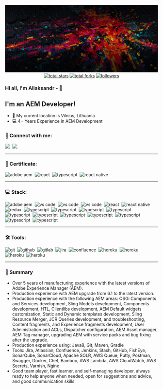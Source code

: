 <img src="https://github.com/AliaksandrHvozdzeu/AliaksandrHvozdzeu/blob/main/assets/bk.jpg">

<div align="center">
  <a href="https://github.com/AliaksandrHvozdzeu?tab=repositories&sort=stargazers">
    <img alt="total stars" title="Total stars on GitHub" src="https://custom-icon-badges.herokuapp.com/badge/dynamic/json?logo=star&color=7c007c&labelColor=640464&label=Stars&style=for-the-badge&query=%24.stars&url=https://api.github-star-counter.workers.dev/user/AliaksandrHvozdzeu"/></a>
  <a href="https://github.com/AliaksandrHvozdzeu?tab=repositories&sort=stargazers">
    <img alt="total forks" title="Total forks on GitHub" src="https://custom-icon-badges.herokuapp.com/badge/dynamic/json?logo=fork&color=55960c&labelColor=488207&label=Forks&style=for-the-badge&query=%24.forks&url=https://api.github-star-counter.workers.dev/user/AliaksandrHvozdzeu"/></a>
  <a href="https://github.com/AliaksandrHvozdzeu">
    <img alt="followers" title="Follow me on Github" src="https://custom-icon-badges.herokuapp.com/github/followers/AliaksandrHvozdzeu?color=236ad3&labelColor=1155ba&style=for-the-badge&logo=person-add&label=Follow&logoColor=white"/></a>
</div>

### Hi all, I'm Aliaksandr - 👋 

## I'm an AEM Developer!

- 📍 My current location is Vilnius, Lithuania
- 💻 4+ Years Experience in AEM Development

### 🤝 Connect with me:

<a href="https://www.instagram.com/aleksandr.gvozdev/"><img src="https://img.shields.io/badge/instagram-E4405F.svg?&style=for-the-badge&logo=instagram&logoColor=white"/></a>&nbsp;
<a href="https://www.linkedin.com/in/gvozdevalexsander/"><img src="https://img.shields.io/badge/linkedin-0077B5.svg?&style=for-the-badge&logo=linkedin&logoColor=white"/></a>&nbsp;

---

### 📂 Certificate:

<img alt="adobe aem" src="https://img.shields.io/badge/adobe-aem-%23FF0000.svg?style=for-the-badge&logo=adobe&logoColor=white" />&nbsp;
<img alt="react" src="https://img.shields.io/badge/react-61DAFB.svg?&style=for-the-badge&logo=react&logoColor=fff" />&nbsp;
<img alt="typescript" src="https://img.shields.io/badge/angular-%23DD0031.svg?style=for-the-badge&logo=angular&logoColor=white" />&nbsp;
<img alt="react native" src="https://img.shields.io/badge/react_native-%2320232a.svg?style=for-the-badge&logo=react&logoColor=%2361DAFB" />&nbsp;

---

### 💻 Stack:

<img alt="adobe aem" src="https://img.shields.io/badge/adobe-aem-%23FF0000.svg?style=for-the-badge&logo=adobe&logoColor=white" />&nbsp;
<img alt="vs code" src="https://img.shields.io/badge/adobe-%23FF0000.svg?style=for-the-badge&logo=adobe&logoColor=white" />&nbsp;
<img alt="vs code" src="https://img.shields.io/badge/java-%23ED8B00.svg?style=for-the-badge&logo=java&logoColor=white" />&nbsp;
<img alt="vs code" src="https://img.shields.io/badge/javascript-%23323330.svg?style=for-the-badge&logo=javascript&logoColor=%23F7DF1E" />&nbsp;
<img alt="react" src="https://img.shields.io/badge/react-61DAFB.svg?&style=for-the-badge&logo=react&logoColor=fff" />&nbsp;
<img alt="react native" src="https://img.shields.io/badge/react_native-%2320232a.svg?style=for-the-badge&logo=react&logoColor=%2361DAFB" />&nbsp;
<img alt="redux" src="https://img.shields.io/badge/redux-764ABC.svg?&style=for-the-badge&logo=redux&logoColor=fff" />&nbsp;
<img alt="typescript" src="https://img.shields.io/badge/typescript-007ACC.svg?&style=for-the-badge&logo=typescript&logoColor=fff" />&nbsp;
<img alt="typescript" src="https://img.shields.io/badge/angular-%23DD0031.svg?style=for-the-badge&logo=angular&logoColor=white" />&nbsp;
<img alt="typescript" src="https://img.shields.io/badge/css3-%231572B6.svg?style=for-the-badge&logo=css3&logoColor=white" />&nbsp;
<img alt="typescript" src="https://img.shields.io/badge/node.js-6DA55F?style=for-the-badge&logo=node.js&logoColor=white" />&nbsp;
<img alt="typescript" src="https://img.shields.io/badge/apache-%23D42029.svg?style=for-the-badge&logo=apache&logoColor=white" />&nbsp;
<img alt="typescript" src="https://img.shields.io/badge/Apache%20Maven-C71A36?style=for-the-badge&logo=Apache%20Maven&logoColor=white" />&nbsp;
<img alt="typescript" src="https://img.shields.io/badge/jenkins-%232C5263.svg?style=for-the-badge&logo=jenkins&logoColor=white" />&nbsp;
<img alt="typescript" src="https://img.shields.io/badge/MongoDB-%234ea94b.svg?style=for-the-badge&logo=mongodb&logoColor=white" />&nbsp;
<img alt="typescript" src="https://img.shields.io/badge/mysql-%2300f.svg?style=for-the-badge&logo=mysql&logoColor=white" />&nbsp;
<img alt="typescript" src="https://img.shields.io/badge/postgres-%23316192.svg?style=for-the-badge&logo=postgresql&logoColor=white" />&nbsp;
<img alt="typescript" src="https://img.shields.io/badge/-jest-%23C21325?style=for-the-badge&logo=jest&logoColor=white" />&nbsp;

---

### 🛠 Tools:

<img alt="git" src="https://img.shields.io/badge/git-F05033.svg?&style=for-the-badge&logo=git&logoColor=fff" />&nbsp;
<img alt="github" src="https://img.shields.io/badge/github-000.svg?&style=for-the-badge&logo=github&logoColor=fff" />&nbsp;
<img alt="gitlab" src="https://img.shields.io/badge/gitlab-380D75.svg?&style=for-the-badge&logo=gitlab&logoColor=fff" />&nbsp;
<img alt="jira" src="https://img.shields.io/badge/jira-2D80FF.svg?&style=for-the-badge&logo=jira&logoColor=fff" />&nbsp;
<img alt="confluence" src="https://img.shields.io/badge/confluence-1F4D7D.svg?&style=for-the-badge&logo=confluence&logoColor=fff" />&nbsp;
<img alt="heroku" src="https://img.shields.io/badge/heroku-5920B1.svg?&style=for-the-badge&logo=heroku&logoColor=fff" />&nbsp;
<img alt="heroku" src="https://img.shields.io/badge/Eclipse-FE7A16.svg?style=for-the-badge&logo=Eclipse&logoColor=white" />&nbsp;
<img alt="heroku" src="https://img.shields.io/badge/IntelliJIDEA-000000.svg?style=for-the-badge&logo=intellij-idea&logoColor=white" />&nbsp;
<img alt="heroku" src="https://img.shields.io/badge/webstorm-143?style=for-the-badge&logo=webstorm&logoColor=white&color=black" />&nbsp;

---

### 📄 Summary

- Over 5 years of manufacturing experience with the latest versions of Adobe Experience Manager (AEM).
- Production experience with AEM upgrade from 6.1 to the latest version.
- Production experience with the following AEM areas: OSGi Components and Services development, Sling Models development, Components development, HTL, Clientlibs development, AEM Default widgets customization, Static and Dynamic templates development, Sling Resource Merger, JCR Queries development, and troubleshooting, Content fragments, and Experience fragments development, User Administration and ACLs, Dispatcher configuration, AEM Asset manager, AEM Tag manager, upgrading AEM with service packs and bug fixing after the upgrade.
- Production experience using: Java8, Git, Maven, Gradle
- Tools: Jira, Atlassian, Confluence, Jenkins, Stash, GitHub, FishEye, SonarQube, SonarCloud, Apache SOLR, AWS Queue, Putty, Postman, Swagger, Docker, Chef, Bamboo, AWS Lambda, AWS CloudWatch, AWS Secrets, Varnish, Nginx
- Good team player, fast learner, and self-managing developer, always ready to help anyone when needed, open for suggestions and advice, and good communication skills.
